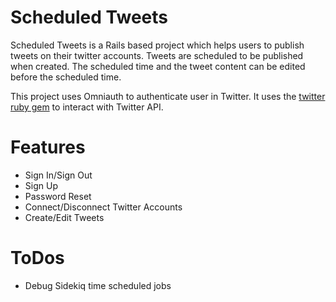 # Scheduled Tweets

Scheduled Tweets is a Rails based project which helps users to publish tweets on their twitter accounts. Tweets are scheduled to be published when created. The scheduled time and the tweet content can be edited before the scheduled time.

This project uses Omniauth to authenticate user in Twitter. It uses the [twitter ruby gem](https://github.com/sferik/x-ruby) to interact with Twitter API.

# Features

- Sign In/Sign Out
- Sign Up
- Password Reset
- Connect/Disconnect Twitter Accounts
- Create/Edit Tweets

# ToDos

- Debug Sidekiq time scheduled jobs

